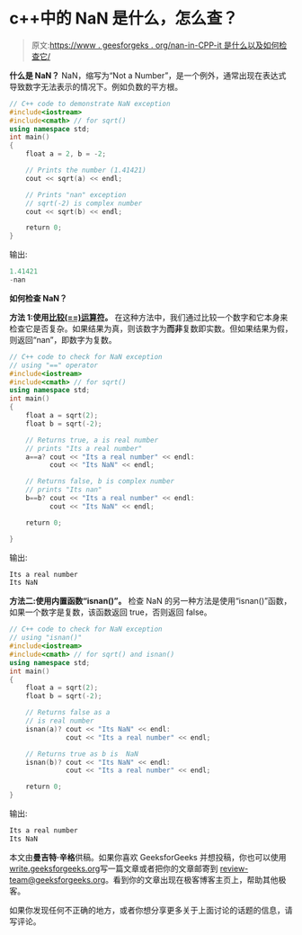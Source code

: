 # c++中的 NaN 是什么，怎么查？

> 原文:[https://www . geesforgeks . org/nan-in-CPP-it 是什么以及如何检查它/](https://www.geeksforgeeks.org/nan-in-cpp-what-is-it-and-how-to-check-for-it/)

**什么是 NaN？**
NaN，缩写为“Not a Number”，是一个例外，通常出现在表达式导致数字无法表示的情况下。例如负数的平方根。

```cpp
// C++ code to demonstrate NaN exception
#include<iostream>
#include<cmath> // for sqrt()
using namespace std;
int main()
{
    float a = 2, b = -2;

    // Prints the number (1.41421)
    cout << sqrt(a) << endl;

    // Prints "nan" exception
    // sqrt(-2) is complex number
    cout << sqrt(b) << endl;

    return 0;
}
```

输出:

```cpp
1.41421
-nan

```

**如何检查 NaN？**

**方法 1:使用[比较(==)运算符](https://www.geeksforgeeks.org/operators-in-c-set-2-relational-and-logical-operators/)。**
在这种方法中，我们通过比较一个数字和它本身来检查它是否复杂。如果结果为真，则该数字为**而非**复数即实数。但如果结果为假，则返回“nan”，即数字为复数。

```cpp
// C++ code to check for NaN exception
// using "==" operator
#include<iostream>
#include<cmath> // for sqrt()
using namespace std;
int main()
{
    float a = sqrt(2);
    float b = sqrt(-2);

    // Returns true, a is real number
    // prints "Its a real number"
    a==a? cout << "Its a real number" << endl:
          cout << "Its NaN" << endl;

    // Returns false, b is complex number
    // prints "Its nan"
    b==b? cout << "Its a real number" << endl:
          cout << "Its NaN" << endl;

    return 0;

}
```

输出:

```cpp
Its a real number
Its NaN

```

 **方法二:使用内置函数“isnan()”。**
检查 NaN 的另一种方法是使用“isnan()”函数，如果一个数字是复数，该函数返回 true，否则返回 false。

```cpp
// C++ code to check for NaN exception
// using "isnan()" 
#include<iostream>
#include<cmath> // for sqrt() and isnan()
using namespace std;
int main()
{
    float a = sqrt(2);
    float b = sqrt(-2);

    // Returns false as a 
    // is real number
    isnan(a)? cout << "Its NaN" << endl:
              cout << "Its a real number" << endl;

    // Returns true as b is  NaN
    isnan(b)? cout << "Its NaN" << endl:
              cout << "Its a real number" << endl;

    return 0;    
}
```

输出:

```cpp
Its a real number
Its NaN

```

本文由**曼吉特·辛格**供稿。如果你喜欢 GeeksforGeeks 并想投稿，你也可以使用[write.geeksforgeeks.org](https://write.geeksforgeeks.org)写一篇文章或者把你的文章邮寄到 review-team@geeksforgeeks.org。看到你的文章出现在极客博客主页上，帮助其他极客。

如果你发现任何不正确的地方，或者你想分享更多关于上面讨论的话题的信息，请写评论。